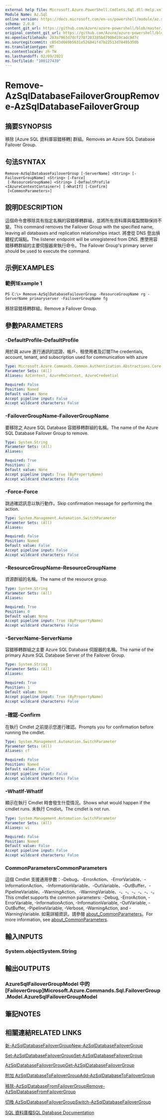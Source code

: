 ```yaml
---
external help file: Microsoft.Azure.PowerShell.Cmdlets.Sql.dll-Help.xml
Module Name: Az.Sql
online version: https://docs.microsoft.com/en-us/powershell/module/az.sql/remove-azsqldatabasefailovergroup
schema: 2.0.0
content_git_url: https://github.com/Azure/azure-powershell/blob/master/src/Sql/Sql/help/Remove-AzSqlDatabaseFailoverGroup.md
original_content_git_url: https://github.com/Azure/azure-powershell/blob/master/src/Sql/Sql/help/Remove-AzSqlDatabaseFailoverGroup.md
ms.openlocfilehash: 283a7963d7dcf278f203385bd790bd19cadc9d7c
ms.sourcegitcommit: c05d3d669b5631e526841f47b22513d78495350b
ms.translationtype: MT
ms.contentlocale: zh-TW
ms.lasthandoff: 02/09/2021
ms.locfileid: "100127439"
---
```

# <span data-ttu-id="27861-101">Remove-AzSqlDatabaseFailoverGroup</span><span class="sxs-lookup"><span data-stu-id="27861-101">Remove-AzSqlDatabaseFailoverGroup</span></span>

## <span data-ttu-id="27861-102">摘要</span><span class="sxs-lookup"><span data-stu-id="27861-102">SYNOPSIS</span></span>
<span data-ttu-id="27861-103">移除 [Azure SQL 資料庫容錯移轉] 群組。</span><span class="sxs-lookup"><span data-stu-id="27861-103">Removes an Azure SQL Database Failover Group.</span></span>

## <span data-ttu-id="27861-104">句法</span><span class="sxs-lookup"><span data-stu-id="27861-104">SYNTAX</span></span>

```
Remove-AzSqlDatabaseFailoverGroup [-ServerName] <String> [-FailoverGroupName] <String> [-Force]
 [-ResourceGroupName] <String> [-DefaultProfile <IAzureContextContainer>] [-WhatIf] [-Confirm]
 [<CommonParameters>]
```

## <span data-ttu-id="27861-105">說明</span><span class="sxs-lookup"><span data-stu-id="27861-105">DESCRIPTION</span></span>
<span data-ttu-id="27861-106">這個命令會移除具有指定名稱的容錯移轉群組，並將所有資料庫與複製關聯保持不變。</span><span class="sxs-lookup"><span data-stu-id="27861-106">This command removes the Failover Group with the specified name, leaving all databases and replication relationships intact.</span></span> <span data-ttu-id="27861-107">將會從 DNS 登出偵聽程式端點。</span><span class="sxs-lookup"><span data-stu-id="27861-107">The listener endpoint will be unregistered from DNS.</span></span>
<span data-ttu-id="27861-108">應使用容錯移轉群組的主要伺服器來執行命令。</span><span class="sxs-lookup"><span data-stu-id="27861-108">The Failover Group's primary server should be used to execute the command.</span></span>

## <span data-ttu-id="27861-109">示例</span><span class="sxs-lookup"><span data-stu-id="27861-109">EXAMPLES</span></span>

### <span data-ttu-id="27861-110">範例1</span><span class="sxs-lookup"><span data-stu-id="27861-110">Example 1</span></span>
```
PS C:\> Remove-AzSqlDatabaseFailoverGroup -ResourceGroupName rg -ServerName primaryserver -FailoverGroupName fg
```

<span data-ttu-id="27861-111">移除容錯移轉群組。</span><span class="sxs-lookup"><span data-stu-id="27861-111">Remove a Failover Group.</span></span>

## <span data-ttu-id="27861-112">參數</span><span class="sxs-lookup"><span data-stu-id="27861-112">PARAMETERS</span></span>

### <span data-ttu-id="27861-113">-DefaultProfile</span><span class="sxs-lookup"><span data-stu-id="27861-113">-DefaultProfile</span></span>
<span data-ttu-id="27861-114">用於與 azure 進行通訊的認證、帳戶、租使用者及訂閱</span><span class="sxs-lookup"><span data-stu-id="27861-114">The credentials, account, tenant, and subscription used for communication with azure</span></span>

```yaml
Type: Microsoft.Azure.Commands.Common.Authentication.Abstractions.Core.IAzureContextContainer
Parameter Sets: (All)
Aliases: AzContext, AzureRmContext, AzureCredential

Required: False
Position: Named
Default value: None
Accept pipeline input: False
Accept wildcard characters: False
```

### <span data-ttu-id="27861-115">-FailoverGroupName</span><span class="sxs-lookup"><span data-stu-id="27861-115">-FailoverGroupName</span></span>
<span data-ttu-id="27861-116">要移除之 Azure SQL Database 容錯移轉群組的名稱。</span><span class="sxs-lookup"><span data-stu-id="27861-116">The name of the Azure SQL Database Failover Group to remove.</span></span>

```yaml
Type: System.String
Parameter Sets: (All)
Aliases:

Required: True
Position: 2
Default value: None
Accept pipeline input: True (ByPropertyName)
Accept wildcard characters: False
```

### <span data-ttu-id="27861-117">-Force</span><span class="sxs-lookup"><span data-stu-id="27861-117">-Force</span></span>
<span data-ttu-id="27861-118">跳過確認訊息以執行動作。</span><span class="sxs-lookup"><span data-stu-id="27861-118">Skip confirmation message for performing the action.</span></span>

```yaml
Type: System.Management.Automation.SwitchParameter
Parameter Sets: (All)
Aliases:

Required: False
Position: Named
Default value: False
Accept pipeline input: False
Accept wildcard characters: False
```

### <span data-ttu-id="27861-119">-ResourceGroupName</span><span class="sxs-lookup"><span data-stu-id="27861-119">-ResourceGroupName</span></span>
<span data-ttu-id="27861-120">資源群組的名稱。</span><span class="sxs-lookup"><span data-stu-id="27861-120">The name of the resource group.</span></span>

```yaml
Type: System.String
Parameter Sets: (All)
Aliases:

Required: True
Position: 0
Default value: None
Accept pipeline input: True (ByPropertyName)
Accept wildcard characters: False
```

### <span data-ttu-id="27861-121">-ServerName</span><span class="sxs-lookup"><span data-stu-id="27861-121">-ServerName</span></span>
<span data-ttu-id="27861-122">容錯移轉群組之主要 Azure SQL Database 伺服器的名稱。</span><span class="sxs-lookup"><span data-stu-id="27861-122">The name of the primary Azure SQL Database Server of the Failover Group.</span></span>

```yaml
Type: System.String
Parameter Sets: (All)
Aliases:

Required: True
Position: 1
Default value: None
Accept pipeline input: True (ByPropertyName)
Accept wildcard characters: False
```

### <span data-ttu-id="27861-123">-確認</span><span class="sxs-lookup"><span data-stu-id="27861-123">-Confirm</span></span>
<span data-ttu-id="27861-124">在執行 Cmdlet 之前提示您進行確認。</span><span class="sxs-lookup"><span data-stu-id="27861-124">Prompts you for confirmation before running the cmdlet.</span></span>

```yaml
Type: System.Management.Automation.SwitchParameter
Parameter Sets: (All)
Aliases: cf

Required: False
Position: Named
Default value: False
Accept pipeline input: False
Accept wildcard characters: False
```

### <span data-ttu-id="27861-125">-WhatIf</span><span class="sxs-lookup"><span data-stu-id="27861-125">-WhatIf</span></span>
<span data-ttu-id="27861-126">顯示在執行 Cmdlet 時會發生什麼情況。</span><span class="sxs-lookup"><span data-stu-id="27861-126">Shows what would happen if the cmdlet runs.</span></span>
<span data-ttu-id="27861-127">未執行 Cmdlet。</span><span class="sxs-lookup"><span data-stu-id="27861-127">The cmdlet is not run.</span></span>

```yaml
Type: System.Management.Automation.SwitchParameter
Parameter Sets: (All)
Aliases: wi

Required: False
Position: Named
Default value: False
Accept pipeline input: False
Accept wildcard characters: False
```

### <span data-ttu-id="27861-128">CommonParameters</span><span class="sxs-lookup"><span data-stu-id="27861-128">CommonParameters</span></span>
<span data-ttu-id="27861-129">這個 Cmdlet 支援通用參數：-Debug、-ErrorAction、-ErrorVariable、-InformationAction、-InformationVariable、-OutVariable、-OutBuffer、-PipelineVariable、-WarningAction、-WarningVariable、-、-、-、-、-、-。</span><span class="sxs-lookup"><span data-stu-id="27861-129">This cmdlet supports the common parameters: -Debug, -ErrorAction, -ErrorVariable, -InformationAction, -InformationVariable, -OutVariable, -OutBuffer, -PipelineVariable, -Verbose, -WarningAction, and -WarningVariable.</span></span> <span data-ttu-id="27861-130">如需詳細資訊，請參閱 [about_CommonParameters](http://go.microsoft.com/fwlink/?LinkID=113216)。</span><span class="sxs-lookup"><span data-stu-id="27861-130">For more information, see [about_CommonParameters](http://go.microsoft.com/fwlink/?LinkID=113216).</span></span>

## <span data-ttu-id="27861-131">輸入</span><span class="sxs-lookup"><span data-stu-id="27861-131">INPUTS</span></span>

### <span data-ttu-id="27861-132">System.object</span><span class="sxs-lookup"><span data-stu-id="27861-132">System.String</span></span>

## <span data-ttu-id="27861-133">輸出</span><span class="sxs-lookup"><span data-stu-id="27861-133">OUTPUTS</span></span>

### <span data-ttu-id="27861-134">AzureSqlFailoverGroupModel 中的 [FailoverGroup]</span><span class="sxs-lookup"><span data-stu-id="27861-134">Microsoft.Azure.Commands.Sql.FailoverGroup.Model.AzureSqlFailoverGroupModel</span></span>

## <span data-ttu-id="27861-135">筆記</span><span class="sxs-lookup"><span data-stu-id="27861-135">NOTES</span></span>

## <span data-ttu-id="27861-136">相關連結</span><span class="sxs-lookup"><span data-stu-id="27861-136">RELATED LINKS</span></span>

[<span data-ttu-id="27861-137">新-AzSqlDatabaseFailoverGroup</span><span class="sxs-lookup"><span data-stu-id="27861-137">New-AzSqlDatabaseFailoverGroup</span></span>](./New-AzSqlDatabaseFailoverGroup.md)

[<span data-ttu-id="27861-138">Set-AzSqlDatabaseFailoverGroup</span><span class="sxs-lookup"><span data-stu-id="27861-138">Set-AzSqlDatabaseFailoverGroup</span></span>](./Set-AzSqlDatabaseFailoverGroup.md)

[<span data-ttu-id="27861-139">AzSqlDatabaseFailoverGroup</span><span class="sxs-lookup"><span data-stu-id="27861-139">Get-AzSqlDatabaseFailoverGroup</span></span>](./Get-AzSqlDatabaseFailoverGroup.md)

[<span data-ttu-id="27861-140">附加 AzSqlDatabaseToFailoverGroup</span><span class="sxs-lookup"><span data-stu-id="27861-140">Add-AzSqlDatabaseToFailoverGroup</span></span>](./Add-AzSqlDatabaseToFailoverGroup.md)

[<span data-ttu-id="27861-141">移除-AzSqlDatabaseFromFailoverGroup</span><span class="sxs-lookup"><span data-stu-id="27861-141">Remove-AzSqlDatabaseFromFailoverGroup</span></span>](./Remove-AzSqlDatabaseFromFailoverGroup.md)

[<span data-ttu-id="27861-142">切換 AzSqlDatabaseFailoverGroup</span><span class="sxs-lookup"><span data-stu-id="27861-142">Switch-AzSqlDatabaseFailoverGroup</span></span>](./Switch-AzSqlDatabaseFailoverGroup.md)

[<span data-ttu-id="27861-143">SQL 資料庫檔</span><span class="sxs-lookup"><span data-stu-id="27861-143">SQL Database Documentation</span></span>](https://docs.microsoft.com/azure/sql-database/)
